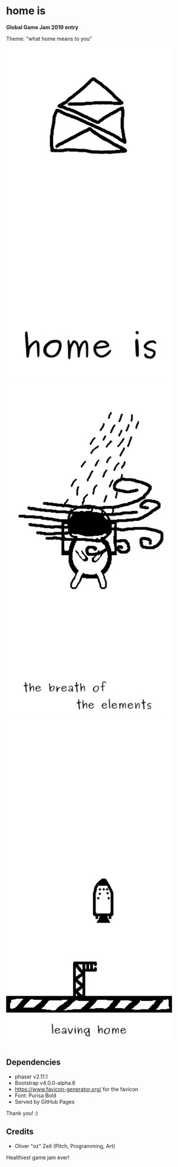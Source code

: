 # home is

**Global Game Jam 2019 entry**

Theme: "what home means to you"

![title screen](screenshot00.png)
![face the elements](screenshot01.png)
![leave home](screenshot02.png)

## Dependencies

* phaser v2.11.1
* Bootstrap v4.0.0-alpha.6
* https://www.favicon-generator.org/ for the favicon
* Font: Purisa Bold
* Served by GitHub Pages

Thank you! :)

## Credits

* Oliver "oz" Zeit (Pitch, Programming, Art)

Healthiest game jam ever!
